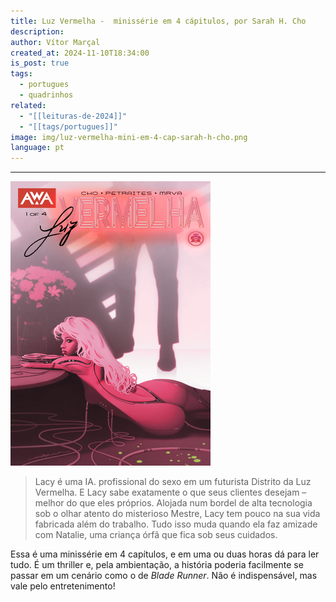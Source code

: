 ```yaml
---
title: Luz Vermelha -  minissérie em 4 cápitulos, por Sarah H. Cho
description: 
author: Vítor Marçal
created_at: 2024-11-10T18:34:00
is_post: true
tags:
  - portugues
  - quadrinhos
related:
  - "[[leituras-de-2024]]"
  - "[[tags/portugues]]"
image: img/luz-vermelha-mini-em-4-cap-sarah-h-cho.png
language: pt
---
```

---
![Luz Vermelha - minissérie em 4 cápitulos, por Sarah H. Cho](img/luz-vermelha-mini-em-4-cap-sarah-h-cho.png)

> Lacy é uma IA. profissional do sexo em um futurista Distrito da Luz Vermelha. E Lacy sabe exatamente o que seus clientes desejam – melhor do que eles próprios. Alojada num bordel de alta tecnologia sob o olhar atento do misterioso Mestre, Lacy tem pouco na sua vida fabricada além do trabalho. Tudo isso muda quando ela faz amizade com Natalie, uma criança órfã que fica sob seus cuidados.

Essa é uma minissérie em 4 capítulos, e em uma ou duas horas dá para ler tudo. É um thriller e, pela ambientação, a história poderia facilmente se passar em um cenário como o de _Blade Runner_. Não é indispensável, mas vale pelo entretenimento!